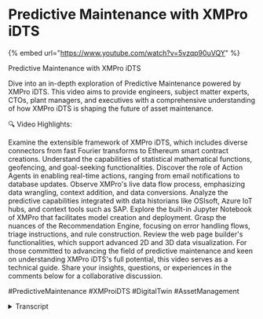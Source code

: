 # Predictive Maintenance with XMPro iDTS

{% embed url="https://www.youtube.com/watch?v=5vzqp90uVQY" %}

Predictive Maintenance with XMPro iDTS

Dive into an in-depth exploration of Predictive Maintenance powered by XMPro iDTS. This video aims to provide engineers, subject matter experts, CTOs, plant managers, and executives with a comprehensive understanding of how XMPro iDTS is shaping the future of asset maintenance.

🔍 Video Highlights:

Examine the extensible framework of XMPro iDTS, which includes diverse connectors from fast Fourier transforms to Ethereum smart contract creations. Understand the capabilities of statistical mathematical functions, geofencing, and goal-seeking functionalities. Discover the role of Action Agents in enabling real-time actions, ranging from email notifications to database updates. Observe XMPro's live data flow process, emphasizing data wrangling, context addition, and data conversions. Analyze the predictive capabilities integrated with data historians like OSIsoft, Azure IoT hubs, and context tools such as SAP. Explore the built-in Jupyter Notebook of XMPro that facilitates model creation and deployment. Grasp the nuances of the Recommendation Engine, focusing on error handling flows, triage instructions, and rule construction. Review the web page builder's functionalities, which support advanced 2D and 3D data visualization. For those committed to advancing the field of predictive maintenance and keen on understanding XMPro iDTS's full potential, this video serves as a technical guide. Share your insights, questions, or experiences in the comments below for a collaborative discussion.

\#PredictiveMaintenance #XMProiDTS #DigitalTwin #AssetManagement

<details>

<summary>Transcript</summary>

in our overview of a video we describe

the process that we followed to get from

our assets and real-time data from the

assets through to some actions and

recommendations that we want to drive

and the outcomes that we're looking for

now the typical process is that we bring

in data through our data stream designer

you could then run some analytics

through AI or do some of it inside the

data stream designer see the front end

in the app designer and then lastly have

recommendations and manage

recommendations inside the

recommendation manager from a

demonstration point of view I'm going to

start at the app designer and then we'll

go into that also includes

recommendations we'll go into the data

stream designer and show you how we do

it in the uh behind the scenes how do we

get the data in and also touch on how we

apply AI to this so let's jump in and

get started

this is the app designer the green icons

at the top

this is the data stream designer and

this is AI so we'll go through all three

of those but I'm going to start kind of

at the end I'm going to show you the

result of what what you see when you use

XM Pro and I'll start with uh just a a

simple example around multiple

facilities or assets that we have in

this instance I'm just I've set the

filter just to show me

um

some of my

Wind forms and I can the colors and

things will change based on the severity

the health of the overall Farm not

necessarily the individual ones I can

set that up to so that I can actually

drill down and get into the actual form

itself and drill down right down you'll

see this is a viewport that is using

esri I'll touch a little bit later on

how we can edit this and what all the

different types of viewports that we

support but this is an example of

something like that here I can see some

of the assets that need maintenance

there's also some recommendations on

some of this so at a holistic view as a

maintenance manager facility manager I

can very quickly see the health and

status of my different facilities and

where I need to go now this again is a

specific type you can have a much more

sophisticated example of this as well

I'll um I'll go into and just show you

again as a maintenance manager

maintenance planner looking at all the

facilities that we have

um I can see kind of the alerts to work

requests work requests to work orders

work orders to open work orders to to

closed and how long it takes to actually

resolve it and

um how what is the efficiency how many

open work orders do I have and what are

the recommendations around all the

different machines again this is

everyone's you'll see there's a whole

bunch

listed through here so and they range in

severity in this instance they rank by

severity

I can look at

the different installations or

facilities that I have and in this

facility this is a wind turbine facility

this is a solar array so

I'll go into the wind turbine one so

I'll have a quick look at what's

happening at the wind turbine and this

gives you an idea and I'll share a more

advanced example of this but I can see

some safety and health information I can

see the overall time usage profile

current metrics that it's running some

of the and again

maintenance records maintenance

information some of the corrosion damage

tables and depending on the type of

modeling that you use I can get into it

you can see this updates in real time if

it's a Unity or Omniverse or a a more

interactive model or a card based model

I can actually get into it and I'll show

you an example of one of those but this

is

with this I can now actually get to a

recommendation so I can see there's low

gearbox oil on this reported and there's

the instance of that that triggered that

so there's a rule that runs and when it

goes below a certain threshold this is

very simple rule around a certain

threshold on the on the on the gearbox

oil low warning and there's potentially

some triage instructions this one

doesn't have too much I can also see how

many times this has occurred and if I

look at kind of a longer duration what

are all the other things that are

happening to this specific asset that

has happened over time I could create a

form or I can fill in a form right here

and this could be a work order request

this could be a root cause analysis a

failure mode analysis

um

you can associate

a large number of different act action

forms do this in terms of the kind of

action that you want to take I can also

Mark this as a false positive so that

later on we can start analyzing how many

times are we getting this kind of false

positives out of this so this is one

example of a

facility predictive maintenance I'll

show you a slightly more advanced

example in in this example this is a

processing plant in this instance plant

but it could be a Water Filtration plant

it could be

any processed plant and in that

again analyzing the data looking at

real-time anomalies and looking at

defects where certain type of defects

that are that are happening so this is

on the quality side so I could bring in

some of the process information

there's fill rates efficiency on on the

energy consumption but likewise with

that esri map where I had a

um uh Green Dot or radar or whatever

represent that there's an issue you can

actually see on this one that

there's a there's an issue here so these

will appear or disappear depending on

the recommendations and the current

state so it's very quick to see as a

planner

or maintenance supervisor maintenance

manager plant manager you know what is

happening and I can have a very simple

2D model of a pump with some real-time

data coming through for the pump from

sensors that we have I can see the

nameplate data for the pump

what is writing at or what it's writed

at so just very quickly I can see how

far is it off in terms of its actual

performance I might be running a

predictive model which again will touch

on a little bit later a predictive model

that's pretty predicting the the

remaining is for life

so that I can determine how much time I

have before there I may have an issue

again I can get into the recommendation

in a minute but here's a bunch of

real-time data and around temperatures

vibrations

and all the maintenance records so I can

see maintenance schedules maintenance

history

and I can see what is currently planned

I can also see what has been what has

been recently completed in terms of work

order history really just helps with

um and again I could drill down on this

next level before we do that what I'd

like to do though is actually get a

better view of this type of pump and

if you if if for certain type of

equipment you may want to

expand the capabilities and being able

to see you know what is really happening

so if I look at the discharge exception

or the remaining useful life on the

bearings

I can move this around and actually have

a view on that now

if I click on this view more you'll see

I get to that same recommendation that I

complete but before I go there this was

a discharge exception and I may want to

go to something like cha GPT or

or

generative AI large language models and

actually ask it and I've typed this in

before so that's why it comes up but I

can actually ask it top five root causes

for centrifugal pump where there's a

loss in discharge pressure

and what it does it gives me just some

direction and what I could potentially

do with this

is just copy that

so that when I do go to the the the

recommendation itself

I can kind of create a bit of a starting

point in terms of you know where we

should potentially be looking for

um

for certain issues or and again it's the

same and this again this is a work order

request but it could be root cause

analysis could be different types of

forms that you want to associate with

associate with it this could be have

more advanced triage instructions so you

know these are the typical things that

you could look for Block suction by

blocked impellers

um

it's not necessarily the information

that you send right through to the work

order level it might just be something

for you to help triage what is the

potential issue based on the combination

of this as well as the drills

instructions that we have here and again

the analytics across this to say well

you know I want to know what are all the

issues that we've seen on this pump

lately is it a kind of recurring pattern

or what is happening so that's a key

application for us around

predictive maintenance in facilities

to be able to and condition monitoring

is to be able to get a view of the

um the overall acid and then being able

to get down right into a recommendation

I'll show you how we set up the

recommendation data in a minute but

before we do that I would like to show

you how we do the back end data that

goes into this

now

for that pump we'll just go to the smart

asset that bump that I just showed you

there are two different data streams

here we refer to these as data streams

so they're streaming real-time data this

is a very simple condition monitoring

and then I will also show you a little

bit more then and bonds predictive

maintenance example this is using Azure

digital twin as an example it doesn't

have to be but it uses Azure digital

twin as the digital twin repository or

the the

asset master or the asset model for for

this it could be any existing eam or

other system that you that you have

what we have here is we're getting

real-time pump Telemetry using mqtt

which is a protocol so I'm getting

real-time data in I clean up that data

because industrial data is never clean

and in this instance I just I take this

and I send it to go and update my Azure

data Explorer which will give me a

really nice time series visualization of

all the information that I can drill

down on that and do thumb series slice

and dice

uh information but I can also

do some calculations around the pump

efficiencies and you know all the pump

metrics that we are trying to calculate

and update that state to Azure digital

twin so that we have the lightest on

that I also take that same data and I

will

I run it through to the recommendations

but before I do that I will

contextualize it using pump make model

all of that again from an eam system or

a maintenance system or the digital twin

system so that I have Rich data that

sits over here now how we put that

together so these are all listeners

you'll see the blue ones that's how we

get real-time data in and this is just a

subset but you'll see there's a huge

bunch of different protocols and

applications and services

and streaming platforms and and that we

pre that we support in in putting this

together the context might model all

this this is all fast moving data all

the slow moving data

um I can get through from all the

contextual data mic model

um

yeah again

weather patterns anything that I require

so if I'm doing flood predictions or

that kind of thing you know I can get it

for Weather Services or against

different

contextual data sources Transformations

is when we change the shape of the data

so cleaning it doing calculations I'm

changing it and you'll see there's a

there's a number of ones that are around

cleaning the data missing value

substitution

aggregation calculations uh

normalizing

setting up thresholds and um

and a number of these where we actually

transform the data this one doesn't have

machine learning in I'll show you an ex

machine learning example in a minute but

this is where we can bring in I can just

drag on anomaly detection and it's not

probably the right place to do it here

but just to illustrate the concept and

then I configure that each of these are

configurable so you can see this

pantelemetry one there's the

configuration for that so in order and

it will interrogate the underlying

service and come back with what are the

fields that this thing actually has and

I can now use that in my data stream or

if I go to something more sophisticated

like as a digital twin example it will

use some of the

xero trust capability credential

management which is all in our

subscription and in our in our

subscription manager installed in the in

the in the variable side but this is

where I would create for example I can

create a whole new instance in Azure

right from the application in here so

these are the kind of applic the the

configuration in a no code way of

setting up these data streams and each

of these have their own unique set of

properties

that we activate for each of those

I just discarded

um and then

that's the machine learning part so I

can bring in machine learning I'll show

you an example in a minute I could this

calculation might be quite Advanced and

I may actually want to do that in like

python so I want to maybe use my my

um bump calculations and efficiency

there might be a library that I'm

already using and again we support all

of those libraries out of the box

um in in this

the functions so that's more statistical

mathematical things like fast four years

geofencing and a whole bunch of goal

seeking similar to what you find in

Excel recommendations area that I'll

touch on in a minute but that's a whole

area on its own and then lastly action

agents so this is where we create

actions so it could be something like

send an email

or create ethereum smart contract

completely to ends of the scale but

that's really or create work orders in

Maxima update other databases

send it back to systems a very

comprehensive set now these are all this

is an extensible framework so if we

don't have a connector or don't have the

function that you that you require here

it's very easy to put that together we

can do it our partners do it our

customers do it and there's a framework

in order to create these connectors

yourself so this is at a really high

level what we're doing here so this is a

very basic one and there's actually a

live view of this so this is live data

coming through this is not the user

interface that I use every day to look

at my data but it helps me just to

understand am I getting the right data

at the right

point of this data flow and the way that

I for example

um

map and configure the endpoints or

getting the data in so you'll see in

this data flow it's interrogating adx

service and so what can you accept and

then we can bring in

from the from the

um

from the

next effect let me see if the Azure

digital twin one is configured to

show that up

so yeah as you'll see this one is

already configured to send the data into

Azure digital twin it will interrogate

the twin service and see what it can

accept this is what I have in my

Pipeline and we can Auto map that and it

will get that

into the data flow very simple example

but really effective in terms of getting

condition monitoring on assets going

as you get more advanced and more

sophisticated you may want to start

adding some predictive capability and in

this instance we're reading some some of

the data from a historian like osisoft

we're getting some other data from a

sensor based solution which has got IPC

UI running we've got some

Azure iot hubs and some of the other

capabilities and these are all the data

wrangling data cleaning and everything

that I need to do

and adding context from sap on mic model

and geolocation a whole bunch of other

information before I can actually and

converting failure tags and doing all of

this this is really hard if you do it in

code

what if you do it yeah it's really easy

to understand the logic but also to

troubleshoot and it's much easier to to

understand the logic of what you've done

in order to get this to this point what

I can now do is do my pump calculations

as you saw exactly the same calculation

as in the previous example but I'm going

to update my Azure digital twin in this

instance so I've got three actions

coming out of this block go and update

it with that data run an anomaly

detection on the pump performance

simple anomaly detection or have a more

sophisticated binary classification to

say to say is it likely to fail yes or

no and if it is you know what's a

remaining useful life model which we may

have for the pump

and um

and I'll show you an example of how that

can be put together merge all those data

and again send it to the recommend to

the what we call the recommendation

engine and run that recommendation you

may notice some little red legs on here

this is where you can configure a error

handling flow so if there's a problem

with this what do you want it to do who

must it alert what what must it let you

know

and or whatever system do you want to

activate when you have an error or

whether this data from the historian is

not coming through so this is the data

streams very very powerful this is where

80 of the work happens if you remember

the tip of the iceberg this is a nice

visualization all the heavy lifting

happens at the bottom this is what

happens over here

before we go back to the app designer

and recommendations and how we configure

them so as I said this remaining useful

life regression model

so where do you get them well inside XM

Pro we've now built in

jupyter Notebook so you can create these

models here and deploy them here here's

an example of reminding useful life

using a random Forest

um

to do the to do the um

the the model and I can see what what

senses and what influence and what is

the Affinity of and the correlation of

the data on this and then based on that

so this

um regression model that's built on

random forests

\[Music]

um as an as an example we'll then output

the right model for me we also big

supporters of things like Auto ml so if

you don't know what model to use it can

suggest and um and the output of this

model then goes into something like ml

flow so just another one you saw the

example of the beer the beer quality

what we're doing in this one is we can

even generate synthetic data if we don't

have the right data we can kind of

generate the data that the more that we

want the model to be trained on

and we can even use chat GPT to ask it

to

help us with the

um the visualization of this information

so it will write the code so you can see

here we're asking GPT we've got a magic

command for charge GPT built into this

so how can I visualize the data as a

correlation Matrix and it gives you the

code we can I can then run that code and

this gives me the correlation Matrix for

that

this is where I get into creating the

actual model and deploying that to

something like ml5 there is a webinar on

our website that goes into a lot more

detail I'm not going to spend more time

on this right now but just you can

automate building models right through

so that in the data stream if even if I

retrain my model I don't have to go and

update it here it will automatically be

updated

the last thing I want to touch on is the

um

recommendations and as you see we've got

a recommendation here now how did we set

up these recommendations there's another

one over here so for the pump discharge

so how did we set up this recommendation

and there's a whole area where I can

manage all of them look at how and look

at Who's got what and where it is but

there's also rules where I set up the

rules side so if I go to the bump you'll

see these all the different categories

so the pump discharge pressure was the

one that we had a rule

so there were actually two rules

so it would First Look for out of

efficiency range and then it will look

out of optimal range so if this one is

not if it's not true then it will

continue and to go so it enforces a

execution order and it gets data from my

pump Telemetry data stream

that that sends the the data through and

that's how it interrogates that

um if I look at I'll just use this quick

example to show you this is the nice

description that you saw at the top with

a nice icon and everything but this is

the heart of it where I have the

um

flow rate

and less than a third between a certain

band and the discharge project is

listening as soon as that rule is true

it puts that little red dot on there for

me and puts the it puts the

recommendation on the on the list and I

can now get that information now where I

get this flow rate you'll see there's a

whole bunch of parameters that's

actually what comes out the bottom here

so that what comes at the end of the

pipe over there

is what I now have available

to build this for me and I can use

different calculations and this can be a

value or it could be another parameter

so I can actually build a very Dynamic

set of rules including predictions and

everything that can come down the pipe

now this is not a valid rule where the

flow rate is not equal to the motor

current well hopefully that's not the

case but

that is gives you an idea of how you can

construct this so it could be completely

different because I can bring in very

different information I can bring

weather information I can bring all

sorts of

um I can bring maintenance record so if

there's if there's no

um

if the

if a certain condition exists then it's

minus 40 degrees outside then don't

create the work order because no human

can work in those conditions we have

seen some of those applications as well

so if a safety factor and all of those

you can bring in if they're or if

there's hot equipment nearby then notify

that

so that's how I built the rule and as

you saw in this instance I've enabled

the form and the form was a work request

but there are some other form types and

you can build your own forms as well and

this is just some of the how many times

does it need to log it can it

automatically resolve it so if it

condition is not true anymore will it

automatically resolve

these all capabilities that are built

into our recommendation engine very

sophisticated capability that you can

track but also this is what I put in

triage instructions notifications so

do I want to know when there's a new

alert when there's a status change how

might you know if there's certain

thresholds being not met on time because

we're waiting too long for someone to

respond to it so those are all

capabilities of

the um and the last thing I want to do

is just very briefly touch on as I said

I'll explain a little bit you can see

now that I've played around with it

um

there's definitely a higher

probability of failure that has gone up

due to some of some of the things that

I'm doing at the back here

um that's not what I wanted to do

this is um so when I clicked on the

pencil I have access to be able to edit

this you can actually see both of these

the 2D and the 3D they just overlaid on

top of each other and there's the name

black so that's how I got that done this

is a page builder web page builder in

this instance this is a Unity model and

this is just a 2d graphic both of them

have the same data that it displays and

these are all wired up data sources

and when I'm what I mean by a wired up

data source if I click on this Unity

block well let me first explain the

concept of a block there's a whole bunch

of different types of blocks

there are recommendation blocks action

blocks

and visualization blocks so that's where

we had Autodesk Forge and esri and unity

and all of these different visualization

capabilities that we have and we can

also create widgets so if I like this

style of something that I've built I can

actually go and create a widget for that

and these are just some examples so we

just can be saved and they can be shared

so if I've built a really nice widget

based out of a grouping of things so for

example I just press the

save there and whatever built in here

and now is available as a widget next

time I just drag the implied on and I

have a a name plate available they might

even be on here already

but that's typically how I create

widgets the data that sits behind this

so again I'm clicking on the unity model

here you'll see it gets the yellow line

around it

this is just how I'm the layout style

how it will react when it goes on a

mobile device in terms of its Flex

layout or but the block properties this

is where the actual

models reside

and we support both newer and older

versions of

of unity as an example these are where

the files reside and if I look at the

data the that is that resides on this um

certainly just um

so the data sources is the pump readings

um but on this overall page these are

all the data sources and if I look at my

live data where it's coming from

that's actually from the data source so

you'll see the

um

this is this is not the expression don't

want to bring the expression so I just

want to find the data source for it so I

can build very sophisticated

data connectivity this one is using

um that that data stream

connector it could be using a digital

twins it could use maintenance schedules

SQL data there's many different

connectors that we have oops

don't want to delete that as you can see

there's some some built-in capabilities

for people like myself that are not

coders or so it will help with not

screwing it up completely so

this is and also starting a new

application you can start from templates

so you can say well this one with the um

this pump one I'm not sure what so

you'll see this one has actually got a

series of drill down pages and

everything that's already associated

with it so I can use this as a starting

template to get started quickly

so this is how we look at

um

providing digital twin capabilities in

terms of Maintenance predictive

maintenance condition monitoring for

facilities management

if you have any questions please reach

out and happy to address them thank you

</details>
